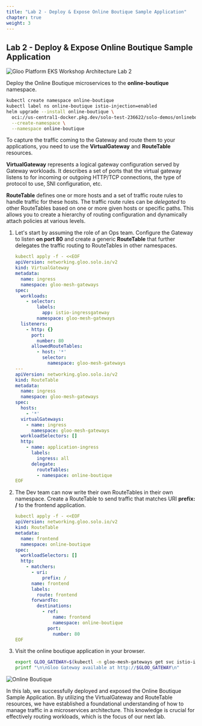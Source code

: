 ```yaml
---
title: "Lab 2 - Deploy & Expose Online Boutique Sample Application"
chapter: true
weight: 3
---
```


## Lab 2 - Deploy & Expose Online Boutique Sample Application

![Gloo Platform EKS Workshop Architecture Lab 2](/images/gloo-platform-eks-workshop-lab2.png)

Deploy the Online Boutique microservices to the **online-boutique** namespace.

```sh
kubectl create namespace online-boutique
kubectl label ns online-boutique istio-injection=enabled
helm upgrade --install online-boutique \
  oci://us-central1-docker.pkg.dev/solo-test-236622/solo-demos/onlineboutique \
  --create-namespace \
  --namespace online-boutique
```

To capture the traffic coming to the Gateway and route them to your applications, you need to use the **VirtualGateway** and **RouteTable** resources.

**VirtualGateway** represents a logical gateway configuration served by Gateway workloads. It describes a set of ports that the virtual gateway listens to for incoming or outgoing HTTP/TCP connections, the type of protocol to use, SNI configuration, etc.

**RouteTable** defines one or more hosts and a set of traffic route rules to handle traffic for these hosts. The traffic route rules can be *delegated* to other RouteTables based on one or more given hosts or specific paths. This allows you to create a hierarchy of routing configuration and dynamically attach policies at various levels. 


1. Let's start by assuming the role of an Ops team. Configure the Gateway to listen **on port 80** and create a generic **RouteTable** that further delegates the traffic routing to RouteTables in other namespaces.

    ```yaml
    kubectl apply -f - <<EOF
    apiVersion: networking.gloo.solo.io/v2
    kind: VirtualGateway
    metadata:
      name: ingress
      namespace: gloo-mesh-gateways
    spec:
      workloads:
        - selector:
            labels:
              app: istio-ingressgateway
            namespace: gloo-mesh-gateways
      listeners: 
        - http: {}
          port:
            number: 80
          allowedRouteTables:
            - host: '*'
              selector:
                namespace: gloo-mesh-gateways
    ---
    apiVersion: networking.gloo.solo.io/v2
    kind: RouteTable
    metadata:
      name: ingress
      namespace: gloo-mesh-gateways
    spec:
      hosts:
        - '*'
      virtualGateways:
        - name: ingress
          namespace: gloo-mesh-gateways
      workloadSelectors: []
      http:
        - name: application-ingress
          labels:
            ingress: all
          delegate:
            routeTables:
            - namespace: online-boutique
    EOF
    ```

2. The Dev team can now write their own RouteTables in their own namespace. Create a RouteTable to send traffic that matches URI **prefix: /** to the frontend application.

    ```yaml
    kubectl apply -f - <<EOF
    apiVersion: networking.gloo.solo.io/v2
    kind: RouteTable
    metadata:
      name: frontend
      namespace: online-boutique
    spec:
      workloadSelectors: []
      http:
        - matchers:
          - uri:
              prefix: /
          name: frontend
          labels:
            route: frontend
          forwardTo:
            destinations:
              - ref:
                  name: frontend
                  namespace: online-boutique
                port:
                  number: 80
    EOF
    ```

3. Visit the online boutique application in your browser.
    ```sh
    export GLOO_GATEWAY=$(kubectl -n gloo-mesh-gateways get svc istio-ingressgateway -o jsonpath='{.status.loadBalancer.ingress[0].*}')
    printf "\n\nGloo Gateway available at http://$GLOO_GATEWAY\n"
    ```

![Online Boutique](/images/online-boutique-1.png)

In this lab, we successfully deployed and exposed the Online Boutique Sample Application. By utilizing the VirtualGateway and RouteTable resources, we have established a foundational understanding of how to manage traffic in a microservices architecture. This knowledge is crucial for effectively routing workloads, which is the focus of our next lab.
